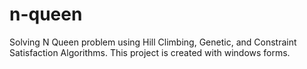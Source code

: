 # n-queen
Solving N Queen problem using Hill Climbing, Genetic, and Constraint Satisfaction Algorithms. This project is created with windows forms.
